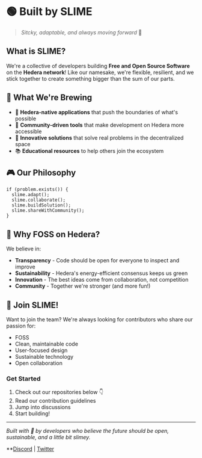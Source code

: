# 🟢 Built by SLIME

> *Sitcky, adaptable, and always moving forward* 🌊

## What is SLIME?

We're a collective of developers building **Free and Open Source Software** on the **Hedera network**! Like our namesake, we're flexible, resilient, and we stick together to create something bigger than the sum of our parts.

## 🧪 What We're Brewing

- 🔗 **Hedera-native applications** that push the boundaries of what's possible
- 🌱 **Community-driven tools** that make development on Hedera more accessible 
- 🎯 **Innovative solutions** that solve real problems in the decentralized space
- 📚 **Educational resources** to help others join the ecosystem

## 🎮 Our Philosophy

```
if (problem.exists()) {
  slime.adapt();
  slime.collaborate();
  slime.buildSolution();
  slime.shareWithCommunity();
}
```

## 🌟 Why FOSS on Hedera?

We believe in:
- **Transparency** - Code should be open for everyone to inspect and improve
- **Sustainability** - Hedera's energy-efficient consensus keeps us green
- **Innovation** - The best ideas come from collaboration, not competition
- **Community** - Together we're stronger (and more fun!)

## 🤝 Join SLIME!

Want to join the team? We're always looking for contributors who share our passion for:
- FOSS 
- Clean, maintainable code
- User-focused design
- Sustainable technology
- Open collaboration

### Get Started
1. Check out our repositories below 👇
2. Read our contribution guidelines
3. Jump into discussions
4. Start building!

---

*Built with 💚 by developers who believe the future should be open, sustainable, and a little bit slimey.*

**[Discord](https://discord.gg/mXZtZzc7pb) | [Twitter](https://x.com/builtbyslime)
